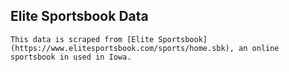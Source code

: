 ## Elite Sportsbook Data

    This data is scraped from [Elite Sportsbook](https://www.elitesportsbook.com/sports/home.sbk), an online sportsbook in used in Iowa.
